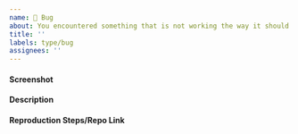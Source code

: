 ```yaml
---
name: 🐛 Bug
about: You encountered something that is not working the way it should
title: ''
labels: type/bug
assignees: ''
---
```


#### Screenshot

#### Description

#### Reproduction Steps/Repo Link
